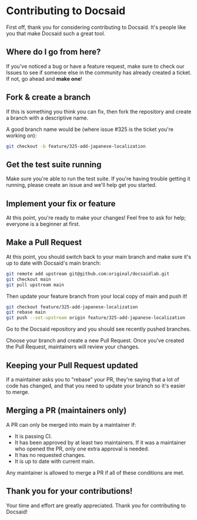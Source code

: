 # Contributing to Docsaid

First off, thank you for considering contributing to Docsaid. It's people like you that make Docsaid such a great tool.

## Where do I go from here?

If you've noticed a bug or have a feature request, make sure to check our Issues to see if someone else in the community has already created a ticket. If not, go ahead and **make one**!

## Fork & create a branch

If this is something you think you can fix, then fork the repository and create a branch with a descriptive name.

A good branch name would be (where issue #325 is the ticket you're working on):

```bash
git checkout -b feature/325-add-japanese-localization
```

## Get the test suite running

Make sure you're able to run the test suite. If you're having trouble getting it running, please create an issue and we'll help get you started.

## Implement your fix or feature

At this point, you're ready to make your changes! Feel free to ask for help; everyone is a beginner at first.

## Make a Pull Request

At this point, you should switch back to your main branch and make sure it's up to date with Docsaid's main branch:

```bash
git remote add upstream git@github.com:original/docsaidlab.git
git checkout main
git pull upstream main
```

Then update your feature branch from your local copy of main and push it!

```bash
git checkout feature/325-add-japanese-localization
git rebase main
git push --set-upstream origin feature/325-add-japanese-localization
```

Go to the Docsaid repository and you should see recently pushed branches.

Choose your branch and create a new Pull Request. Once you've created the Pull Request, maintainers will review your changes.

## Keeping your Pull Request updated

If a maintainer asks you to "rebase" your PR, they're saying that a lot of code has changed, and that you need to update your branch so it's easier to merge.

## Merging a PR (maintainers only)

A PR can only be merged into main by a maintainer if:

- It is passing CI.
- It has been approved by at least two maintainers. If it was a maintainer who opened the PR, only one extra approval is needed.
- It has no requested changes.
- It is up to date with current main.

Any maintainer is allowed to merge a PR if all of these conditions are met.

## Thank you for your contributions!

Your time and effort are greatly appreciated. Thank you for contributing to Docsaid!
